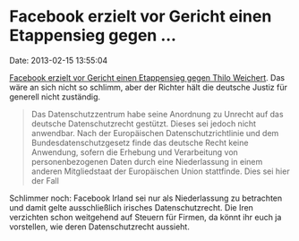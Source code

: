 Facebook erzielt vor Gericht einen Etappensieg gegen \...
=========================================================

Date: 2013-02-15 13:55:04

[Facebook erzielt vor Gericht einen Etappensieg gegen Thilo
Weichert](http://www.schleswig-holstein.de/OVG/DE/Service/Presse/Pressemitteilungen/15022013VG_facebook_anonym.html).
Das wäre an sich nicht so schlimm, aber der Richter hält die deutsche
Justiz für generell nicht zuständig.

> Das Datenschutzzentrum habe seine Anordnung zu Unrecht auf das
> deutsche Datenschutzrecht gestützt. Dieses sei jedoch nicht anwendbar.
> Nach der Europäischen Datenschutzrichtlinie und dem
> Bundesdatenschutzgesetz finde das deutsche Recht keine Anwendung,
> sofern die Erhebung und Verarbeitung von personenbezogenen Daten durch
> eine Niederlassung in einem anderen Mitgliedstaat der Europäischen
> Union stattfinde. Dies sei hier der Fall

Schlimmer noch: Facebook Irland sei nur als Niederlassung zu betrachten
und damit gelte ausschließlich irisches Datenschutzrecht. Die Iren
verzichten schon weitgehend auf Steuern für Firmen, da könnt ihr euch ja
vorstellen, wie deren Datenschutzrecht aussieht.
